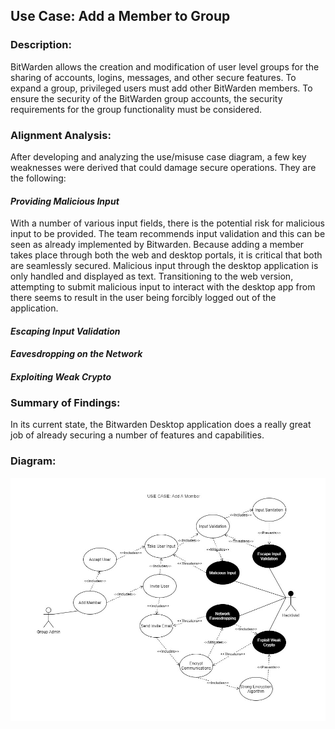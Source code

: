 ## Use Case: Add a Member to Group

### Description:
BitWarden allows the creation and modification of user level groups for the sharing of accounts, logins, messages, and other secure features. To expand a group, privileged users must add other BitWarden members. To ensure the security of the BitWarden group accounts, the security requirements for the group functionality must be considered.

### Alignment Analysis:

After developing and analyzing the use/misuse case diagram, a few key weaknesses were derived that could damage secure operations. They are the following:

#### *Providing Malicious Input*
With a number of various input fields, there is the potential risk for malicious input to be provided. The team recommends input validation and this can be seen as already implemented by Bitwarden. Because adding a member takes place through both the web and desktop portals, it is critical that both are seamlessly secured. Malicious input through the desktop application is only handled and displayed as text. Transitioning to the web version, attempting to submit malicious input to interact with the desktop app from there seems to result in the user being forcibly logged out of the application.

#### *Escaping Input Validation*

#### *Eavesdropping on the Network*

#### *Exploiting Weak Crypto*

### Summary of Findings:
In its current state, the Bitwarden Desktop application does a really great job of already securing a number of features and capabilities. 

### Diagram:
![](https://github.com/DoctorEww/software-assurance/blob/main/usecase/add_member_org/AddMemberV3.jpg)

